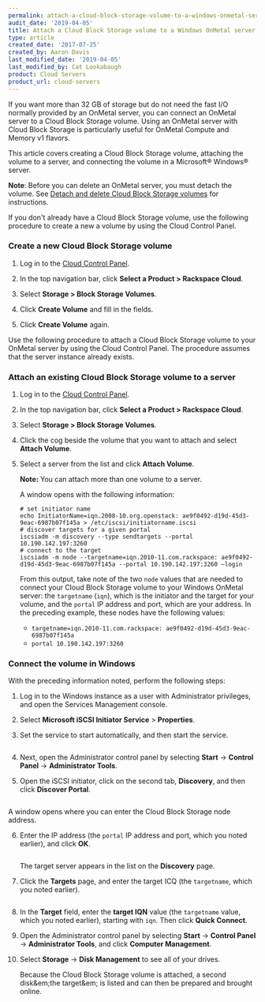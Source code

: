 ```yaml
---
permalink: attach-a-cloud-block-storage-volume-to-a-windows-onmetal-server/
audit_date: '2019-04-05'
title: Attach a Cloud Block Storage volume to a Windows OnMetal server
type: article
created_date: '2017-07-25'
created_by: Aaron Davis
last_modified_date: '2019-04-05'
last_modified_by: Cat Lookabaugh
product: Cloud Servers
product_url: cloud-servers
---
```


If you want more than 32 GB of storage but do not need
the fast I/O normally provided by an OnMetal server, you  can connect an
OnMetal server to a Cloud Block Storage volume. Using an OnMetal
server with Cloud Block Storage is particularly useful for OnMetal Compute
and Memory v1 flavors.

This article covers creating a Cloud Block Storage volume, attaching the
volume to a server, and connecting the volume in a Microsoft&reg; Windows&reg;
server.

**Note**: Before you can delete an OnMetal server, you must detach the volume.
See [Detach and delete Cloud Block Storage volumes](https://support.rackspace.com/how-to/detach-and-delete-cloud-block-storage-volumes/) for instructions.

If you don't already have a Cloud Block Storage volume, use the following procedure to create
a new a volume by using the Cloud Control Panel.

### Create a new Cloud Block Storage volume

1. Log in to the [Cloud Control Panel](https://login.rackspace.com).

2. In the top navigation bar, click **Select a Product > Rackspace Cloud**.

3. Select **Storage > Block Storage Volumes**.

4. Click **Create Volume** and fill in the fields.

5. Click **Create Volume** again.

Use the following procedure to attach a Cloud Block Storage volume to your
OnMetal server by using the Cloud Control Panel. The procedure assumes that
the server instance already exists.

### Attach an existing Cloud Block Storage volume to a server

1. Log in to the [Cloud Control Panel](https://login.rackspace.com).

2. In the top navigation bar, click **Select a Product > Rackspace Cloud**.

3. Select **Storage > Block Storage Volumes**.

4. Click the cog beside the volume that you want to attach and select 
   **Attach Volume**.

5. Select a server from the list and click **Attach Volume**.

   **Note:** You can attach more than one volume to a server.

   A window opens with the following information:

       # set initiator name
       echo InitiatorName=iqn.2008-10.org.openstack: ae9f0492-d19d-45d3-9eac-6987b07f145a > /etc/iscsi/initiatorname.iscsi
       # discover targets for a given portal
       iscsiadm -m discovery --type sendtargets --portal 10.190.142.197:3260
       # connect to the target
       iscsiadm -m node --targetname=iqn.2010-11.com.rackspace: ae9f0492-d19d-45d3-9eac-6987b07f145a --portal 10.190.142.197:3260 –login

   From this output, take note of the two `node` values that are needed to connect
   your Cloud Block Storage volume to your Windows OnMetal server: the `targetname`
   (`iqn`), which is the initiator and the target for your volume, and the `portal` IP
   address and port, which are your address. In the preceding example, these
   nodes have the following values:

   - `targetname=iqn.2010-11.com.rackspace: ae9f0492-d19d-45d3-9eac-6987b07f145a`
   - `portal 10.190.142.197:3260`

### Connect the volume in Windows

With the preceding information noted, perform the following steps:

1. Log in to the Windows instance as a user with Administrator privileges, and
   open the Services Management console.

2. Select **Microsoft iSCSI Initiator Service** > **Properties**.

3. Set the service to start automatically, and then start the service.

   <img src="{% asset_path cloud-servers/attach-a-cloud-block-storage-volume-to-a-windows-onmetal-server/attach-cbs-to-win-onmetal-1.png %}" alt="" />

4. Next, open the Administrator control panel by selecting **Start** ->
   **Control Panel** -> **Administrator Tools**.

5. Open the iSCSI initiator, click on the second tab, **Discovery**, and then
   click **Discover Portal**.

   <img src="{% asset_path cloud-servers/attach-a-cloud-block-storage-volume-to-a-windows-onmetal-server/attach-cbs-to-win-onmetal-2.png %}" alt="" />

  A window opens where you can enter the Cloud Block Storage node address.

6. Enter the IP address (the `portal` IP address and port, which you noted
   earlier), and click **OK**.

   <img src="{% asset_path cloud-servers/attach-a-cloud-block-storage-volume-to-a-windows-onmetal-server/attach-cbs-to-win-onmetal-3.png %}" alt="" />

   The target server appears in the list on the **Discovery** page.

7. Click the **Targets** page, and enter the target ICQ (the `targetname`, which
   you noted earlier).

   <img src="{% asset_path cloud-servers/attach-a-cloud-block-storage-volume-to-a-windows-onmetal-server/attach-cbs-to-win-onmetal-4.png %}" alt="" />

8. In the **Target** field, enter the **target IQN** value (the `targetname` value, which
   you noted earlier), starting with `iqn`. Then click **Quick Connect**.

9. Open the Administrator control panel by selecting **Start** -> **Control Panel**
   -> **Administrator Tools**, and click **Computer Management**.

10. Select **Storage** -> **Disk Management** to see all of your drives.

    Because the Cloud Block Storage volume is attached, a second disk&em;the target&em; is
    listed and can then be prepared and brought online.

   <img src="{% asset_path cloud-servers/attach-a-cloud-block-storage-volume-to-a-windows-onmetal-server/attach-cbs-to-win-onmetal-5.png %}" alt="" />
